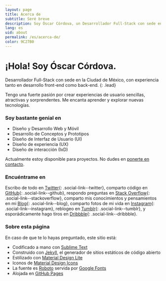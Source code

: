 ```yaml
---
layout: page
title: Acerca de
subtitle: Seré breve
description: Soy Óscar Córdova, un Desarrollador Full-Stack con sede en la Ciudad de México, con experiencia tanto en desarrollo front-end como back-end.
lang: es
uid: about
permalink: /es/acerca-de/
color: 9C27B0
---
```


# ¡Hola! Soy Óscar Córdova.
Desarrollador Full-Stack con sede en la Ciudad de México, con experiencia tanto en desarrollo front-end como back-end.
{: .lead}


Tengo una fuerte pasión por crear experiencias de usuario sencillas, atractivas y sorprendentes. Me encanta aprender y explorar nuevas tecnologías.

### Soy bastante genial en

  * Diseño y Desarrollo Web y Móvil
  * Desarrollo de Conceptos y Prototipos
  * Diseño de Interfaz de Usuario (UI)
  * Diseño de experiencia (UX)
  * Diseño de interacción (IxD)

Actualmente estoy disponible para proyectos. No dudes en [ponerte en contacto](http://ocordova.me/es/contacto/).

### Encuéntrame en

Escribo de todo en [Twitter](https://twitter.com/){: .social-link--twitter},
comparto código en [GitHub](https://github.com/ocordova){: .social-link--github},
respondo preguntas en [Stack Overflow](http://stackoverflow.com/users/3075569/ocordova){: .social-link--stackoverflow},
comparto mis conocimientos y pensamientos en mi [Blog](http://ocordova.me/es/blog){: .social-link--blog},
comparto fotos de mi vida en [Instagram](https://instagram.com/ocordova/){: .social-link--instagram},
reblogeo en [Tumblr](https://ocordova.tumblr.com){: .social-link--tumblr},
y esporádicamente hago tiros en [Dribbble](https://dribbble.com/ocordova){: .social-link--dribbble}.

### Sobre esta página

En caso de que te lo hayas preguntado, este sitio está:

  * Codificado a mano con [Sublime Text](https://www.sublimetext.com)
  * Construido con [Jekyll](https://jekyllrb.com), el generador de sitios estáticos de código abierto
  * Estilizado con [Material Design Lite](https://getmdl.io)
  * Iconos de [Material Design Icons](https://materialdesignicons.com)
  * La fuente es [Roboto](http://www.google.com/fonts/specimen/Roboto) servida por [Google Fonts](http://www.google.com/fonts)
  * Alojada en [GitHub Pages](http://pages.github.com)
